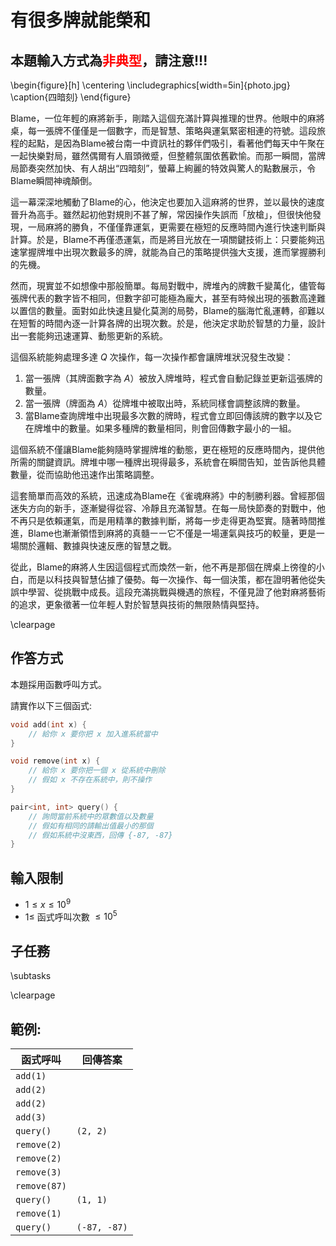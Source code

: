 # 有很多牌就能榮和

## 本題輸入方式為<font color = "red">非典型</font>，請注意!!!

\begin{figure}[h]
\centering
\includegraphics[width=5in]{photo.jpg}
\caption{四暗刻}
\end{figure}

Blame，一位年輕的麻將新手，剛踏入這個充滿計算與推理的世界。他眼中的麻將桌，每一張牌不僅僅是一個數字，而是智慧、策略與運氣緊密相連的符號。這段旅程的起點，是因為Blame被台南一中資訊社的夥伴們吸引，看著他們每天中午聚在一起快樂對局，雖然偶爾有人眉頭微蹙，但整體氛圍依舊歡愉。而那一瞬間，當牌局節奏突然加快、有人胡出“四暗刻”，螢幕上絢麗的特效與驚人的點數展示，令Blame瞬間神魂顛倒。

這一幕深深地觸動了Blame的心，他決定也要加入這麻將的世界，並以最快的速度晉升為高手。雖然起初他對規則不甚了解，常因操作失誤而「放槍」，但很快他發現，一局麻將的勝負，不僅僅靠運氣，更需要在極短的反應時間內進行快速判斷與計算。於是，Blame不再僅憑運氣，而是將目光放在一項關鍵技術上：只要能夠迅速掌握牌堆中出現次數最多的牌，就能為自己的策略提供強大支援，進而掌握勝利的先機。

然而，現實並不如想像中那般簡單。每局對戰中，牌堆內的牌數千變萬化，儘管每張牌代表的數字皆不相同，但數字卻可能極為龐大，甚至有時候出現的張數高達難以置信的數量。面對如此快速且變化莫測的局勢，Blame的腦海忙亂運轉，卻難以在短暫的時間內逐一計算各牌的出現次數。於是，他決定求助於智慧的力量，設計出一套能夠迅速運算、動態更新的系統。

這個系統能夠處理多達 $Q$ 次操作，每一次操作都會讓牌堆狀況發生改變：  

1. 當一張牌（其牌面數字為 $A$）被放入牌堆時，程式會自動記錄並更新這張牌的數量。  
2. 當一張牌（牌面為 $A$）從牌堆中被取出時，系統同樣會調整該牌的數量。  
3. 當Blame查詢牌堆中出現最多次數的牌時，程式會立即回傳該牌的數字以及它在牌堆中的數量。如果多種牌的數量相同，則會回傳數字最小的一組。

這個系統不僅讓Blame能夠隨時掌握牌堆的動態，更在極短的反應時間內，提供他所需的關鍵資訊。牌堆中哪一種牌出現得最多，系統會在瞬間告知，並告訴他具體數量，從而協助他迅速作出策略調整。

這套簡單而高效的系統，迅速成為Blame在《雀魂麻將》中的制勝利器。曾經那個迷失方向的新手，逐漸變得從容、冷靜且充滿智慧。在每一局快節奏的對戰中，他不再只是依賴運氣，而是用精準的數據判斷，將每一步走得更為堅實。隨著時間推進，Blame也漸漸領悟到麻將的真髓㇐㇐它不僅是一場運氣與技巧的較量，更是一場關於邏輯、數據與快速反應的智慧之戰。

從此，Blame的麻將人生因這個程式而煥然一新，他不再是那個在牌桌上徬徨的小白，而是以科技與智慧佔據了優勢。每一次操作、每一個決策，都在證明著他從失誤中學習、從挑戰中成長。這段充滿挑戰與機遇的旅程，不僅見證了他對麻將藝術的追求，更象徵著一位年輕人對於智慧與技術的無限熱情與堅持。

\clearpage

## 作答方式
本題採用函數呼叫方式。

請實作以下三個函式:

```cpp
void add(int x) {
    // 給你 x 要你把 x 加入進系統當中
}
```

```cpp
void remove(int x) {
    // 給你 x 要你把一個 x 從系統中刪除
    // 假如 x 不存在系統中，則不操作
}
```

```cpp
pair<int, int> query() {
    // 詢問當前系統中的眾數值以及數量
    // 假如有相同的請輸出值最小的那個
    // 假如系統中沒東西，回傳 {-87, -87}
}
```

## 輸入限制
 - $1 \le x \le 10^9$
 - $1 \le$ 函式呼叫次數 $\le 10^5$

## 子任務
\subtasks

\clearpage

## 範例:

| 函式呼叫   | 回傳答案   |
|------------|------------|
| `add(1)`   |            |
| `add(2)`   |            |
| `add(2)`   |            |
| `add(3)`   |            |
| `query()`  | `(2, 2)`   |
| `remove(2)`|            |
| `remove(2)`|            |
| `remove(3)`|            |
| `remove(87)`|            |
| `query()`  | `(1, 1)`   |
| `remove(1)`|            |
| `query()`  | `(-87, -87)`   |
